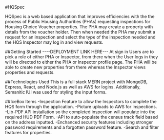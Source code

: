 #HQSpec

HQSpec is a web based application that improves efficiencies with the the process of Public Housing Authorities (PHAs) requesting inspections for Housing Choice Voucher properties. The PHA may create a property with details from the voucher holder. Then when needed the PHA may submit a request for an inspection and select the type of the inspection needed and the HQS Inspector may log in and view requests.

##Getting Started
----DEPLOYMENT LINK HERE---
At sign in Users are to pick a role of either PHA or Inspector, from there when the User logs in they will be directed to either the PHA or Inspector profile page. The PHA will be able to create new properties from there whereas the Inspector views properties and requests.

##Technologies Used
This is a full stack MERN project with MongoDB, Express, React, and Node.js as well as AWS for logins. Additionally, Semanitic IUI was used for styling the input forms. 


##IceBox Items
-Inspection Feature to allow the Inspectors to complete the HQS form through the application.
-Picture uploads to AWS for inspections.
-Lib-PDF API installation so the completed inspection will populate into the required HUD PDF Form.
-API to auto-populate the census track field based on the address inputted.
-Enchanced security features including stronger password requirements and a forgotten password feature.
-Search and filter features for properties.

